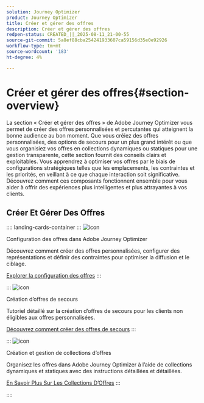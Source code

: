 ```yaml
---
solution: Journey Optimizer
product: Journey Optimizer
title: Créer et gérer des offres
description: Créer et gérer des offres
redpen-status: CREATED_||_2025-08-11_21-00-55
source-git-commit: 5a8ef88cba254241933607ca59156d35e0e92926
workflow-type: tm+mt
source-wordcount: '183'
ht-degree: 4%

---
```



# Créer et gérer des offres{#section-overview}

La section « Créer et gérer des offres » de Adobe Journey Optimizer vous permet de créer des offres personnalisées et percutantes qui atteignent la bonne audience au bon moment. Que vous créiez des offres personnalisées, des options de secours pour un plus grand intérêt ou que vous organisiez vos offres en collections dynamiques ou statiques pour une gestion transparente, cette section fournit des conseils clairs et exploitables. Vous apprendrez à optimiser vos offres par le biais de configurations stratégiques telles que les emplacements, les contraintes et les priorités, en veillant à ce que chaque interaction soit significative. Découvrez comment ces composants fonctionnent ensemble pour vous aider à offrir des expériences plus intelligentes et plus attrayantes à vos clients.

## Créer Et Gérer Des Offres

:::: landing-cards-container
:::
![icon](https://cdn.experienceleague.adobe.com/icons/gear.svg?lang=fr)

Configuration des offres dans Adobe Journey Optimizer

Découvrez comment créer des offres personnalisées, configurer des représentations et définir des contraintes pour optimiser la diffusion et le ciblage.

[Explorer la configuration des offres](configure-offers-landing-page.md)
:::

:::
![icon](https://cdn.experienceleague.adobe.com/icons/circle-play.svg?lang=fr)

Création d’offres de secours

Tutoriel détaillé sur la création d’offres de secours pour les clients non éligibles aux offres personnalisées.

[Découvrez comment créer des offres de secours](../using/offers/offer-library/creating-fallback-offers.md)
:::

:::
![icon](https://cdn.experienceleague.adobe.com/icons/list-check.svg?lang=fr)

Création et gestion de collections d’offres

Organisez les offres dans Adobe Journey Optimizer à l’aide de collections dynamiques et statiques avec des instructions détaillées et détaillées.

[En Savoir Plus Sur Les Collections D’Offres](../using/offers/offer-library/creating-collections.md)
:::

::::
